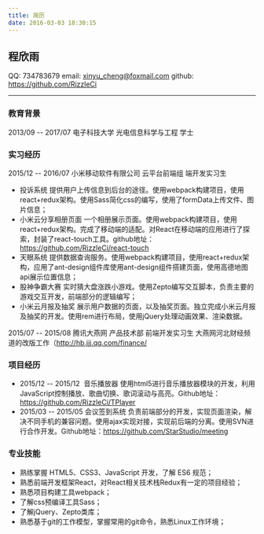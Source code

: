 ```yaml
---
title: 简历
date: 2016-03-03 18:30:15
---
```

## 程欣雨

QQ: 734783679
email: xinyu_cheng@foxmail.com
github: https://github.com/RizzleCi
* * *
### 教育背景
2013/09 -- 2017/07 电子科技大学 光电信息科学与工程 学士
### 实习经历
2015/12 -- 2016/07 小米移动软件有限公司 云平台前端组 端开发实习生
- 投诉系统 提供用户上传信息到后台的途径。使用webpack构建项目，使用react+redux架构。使用Sass简化css的编写，使用了formData上传文件、图片信息；
- 小米云分享相册页面 一个相册展示页面。使用webpack构建项目，使用react+redux架构。完成了移动端的适配。对React在移动端的应用进行了探索，封装了react-touch工具。github地址：https://github.com/RizzleCi/react-touch
- 天眼系统 提供数据查询服务。使用webpack构建项目，使用react+redux架构，应用了ant-design组件库使用ant-design组件搭建页面，使用高德地图api展示位置信息；
- 股神争霸大赛 实时猜大盘涨跌小游戏。使用Zepto编写交互脚本，负责主要的游戏交互开发，前端部分的逻辑编写；
- 小米云月报及抽奖 展示用户数据的页面，以及抽奖页面。独立完成小米云月报及抽奖的开发。使用rem进行布局，使用jQuery处理动画效果、渲染数据。

2015/07 -- 2015/08 腾讯大燕网 产品技术部 前端开发实习生
大燕网河北财经频道的改版工作（http://hb.jjj.qq.com/finance/

### 项目经历
- 2015/12 -- 2015/12  音乐播放器  使用html5进行音乐播放器模块的开发，利用JavaScript控制播放、歌曲切换、歌词滚动与高亮。Github地址：https://github.com/RizzleCi/TPlayer
- 2015/03 -- 2015/05 会议签到系统  负责前端部分的开发，实现页面渲染，解决不同手机的兼容问题。使用ajax实现对接，实现前后端的分离。使用SVN进行合作开发。Github地址：https://github.com/StarStudio/meeting

### 专业技能
- 熟练掌握 HTML5、CSS3、JavaScript 开发，了解 ES6 规范；
- 熟悉前端开发框架React，对React相关技术栈Redux有一定的项目经验；
- 熟悉项目构建工具webpack；
- 了解css预编译工具Sass；
- 了解jQuery、Zepto类库；
- 熟悉基于git的工作模型，掌握常用的git命令，熟悉Linux工作环境；